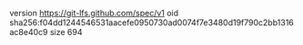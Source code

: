 version https://git-lfs.github.com/spec/v1
oid sha256:f04dd1244546531aacefe0950730ad0074f7e3480d19f790c2bb1316ac8e40c9
size 694

